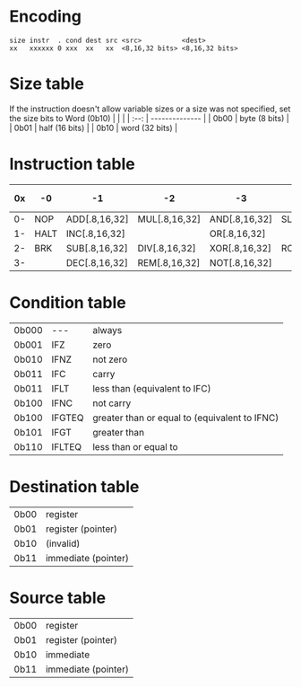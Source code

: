 # Encoding
```
size instr  . cond dest src <src>          <dest>
xx   xxxxxx 0 xxx  xx   xx  <8,16,32 bits> <8,16,32 bits>
```


# Size table
If the instruction doesn't allow variable sizes or a size was not specified, set the size bits to Word (0b10)
|      |                |
| :--: | -------------- |
| 0b00 | byte (8 bits)  |
| 0b01 | half (16 bits) |
| 0b10 | word (32 bits) |

# Instruction table
| 0x  | -0   | -1            | -2            | -3            | -4            | -5            | -6            | -7             | -8   | -9    | -A             | -B  | -C  | -D  | -E  | -F  |
| :-: | ---- | ------------- | ------------- | ------------- | ------------- | ------------- | ------------- | -------------- | ---- | ----- | -------------- | --- | --- | --- | --- | --- |
| 0-  | NOP  | ADD[.8,16,32] | MUL[.8,16,32] | AND[.8,16,32] | SLA[.8,16,32] | SRA[.8,16,32] | BSE[.8,16,32] | CMP[.8,16,32]  | JMP  | RJMP  | PUSH[.8,16,32] | IN  | ISE | MSE |     |     |
| 1-  | HALT | INC[.8,16,32] |               | OR[.8,16,32]  |               | SRL[.8,16,32] | BCL[.8,16,32] | MOV[.8,16,32]  | CALL | RCALL | POP[.8,16,32]  | OUT | ICL | MCL |     |     |
| 2-  | BRK  | SUB[.8,16,32] | DIV[.8,16,32] | XOR[.8,16,32] | ROL[.8,16,32] | ROR[.8,16,32] | BTS[.8,16,32] | MOVZ[.8,16,32] | LOOP | RLOOP | RET            |     | INT | TLB |     |     |
| 3-  |      | DEC[.8,16,32] | REM[.8,16,32] | NOT[.8,16,32] |               |               |               |                |      | RTA   | RETI           |     |     | FLP |     |     |

# Condition table
|       |        |                                               |
| :---: | ------ | --------------------------------------------- |
| 0b000 | ---    | always                                        |
| 0b001 | IFZ    | zero                                          |
| 0b010 | IFNZ   | not zero                                      |
| 0b011 | IFC    | carry                                         |
| 0b011 | IFLT   | less than (equivalent to IFC)                 |
| 0b100 | IFNC   | not carry                                     |
| 0b100 | IFGTEQ | greater than or equal to (equivalent to IFNC) |
| 0b101 | IFGT   | greater than                                  |
| 0b110 | IFLTEQ | less than or equal to                         |

# Destination table
|      |                     |
| :--: | ------------------- |
| 0b00 | register            |
| 0b01 | register (pointer)  |
| 0b10 | (invalid)           |
| 0b11 | immediate (pointer) |

# Source table
|      |                     |
| :--: | ------------------- |
| 0b00 | register            |
| 0b01 | register (pointer)  |
| 0b10 | immediate           |
| 0b11 | immediate (pointer) |
